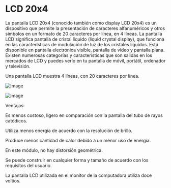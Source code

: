 # LCD 20x4

La pantalla LCD 20x4 (conocido también como display LCD 20x4) es un dispositivo que permite la presentación de caracteres alfanuméricos y otros simbolos en un formato de 20 caracteres por línea, en 4 líneas.
La pantalla LCD significa pantalla de cristal líquido (liquid crystal display), que funciona en las características de modulación de luz de los cristales líquidos. Está disponible en pantalla electrónica visible, pantalla de video y pantalla plana. Existen numerosas categorías y características que son salidas en los mercados de LCD y puedes verlo en tu pantalla de móvil, portátil, ordenador y televisión.

Una pantalla LCD muestra 4 líneas, con 20 caracteres por línea.

![image](https://user-images.githubusercontent.com/93297400/190499489-c9fc8fbb-15cc-483a-8ba7-d8caaba80a4e.png)

![image](https://images.theengineeringprojects.com/image/webp/2019/11/Introduction-to-20-x-4-LCD-Module.jpg.webp?ssl=1)


Ventajas:

Es menos costoso, ligero en comparación con la pantalla del tubo de rayos catódicos.

Utiliza menos energía de acuerdo con la resolución de brillo.

Produce menos cantidad de calor debido a un menor uso de energía.

En este módulo, no hay distorsión geométrica.

Se puede construir en cualquier forma y tamaño de acuerdo con los requisitos del usuario.

La pantalla LCD utilizada en el monitor de la computadora utiliza doce voltios.
